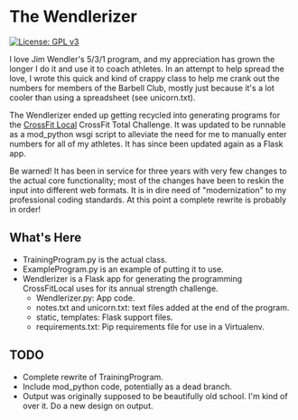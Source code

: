 # The Wendlerizer

[![License: GPL v3](https://img.shields.io/badge/License-GPL%20v3-blue.svg)](http://www.gnu.org/licenses/gpl-3.0)

I love Jim Wendler's 5/3/1 program, and my appreciation has grown the longer I
do it and use it to coach athletes. In an attempt to help spread the love, I
wrote this quick and kind of crappy class to help me crank out the numbers for
members of the Barbell Club, mostly just because it's a lot cooler than using a
spreadsheet (see unicorn.txt).

The Wendlerizer ended up getting recycled into generating programs for the
[CrossFit Local](http://crossfitlocal.com) CrossFit Total Challenge. It was
updated to be runnable as a mod_python wsgi script to alleviate the need
for me to manually enter numbers for all of my athletes. It has since
been updated again as a Flask app.

Be warned! It has been in service for three years with very few changes to the
actual core functionality; most of the changes have been to reskin the input
into different web formats. It is in dire need of "modernization" to my
professional coding standards. At this point a complete rewrite is probably in
order!

## What's Here
- TrainingProgram.py is the actual class.
- ExampleProgram.py is an example of putting it to use.
- Wendlerizer is a Flask app for generating the programming CrossFitLocal
  uses for its annual strength challenge.
  - Wendlerizer.py: App code.
  - notes.txt and unicorn.txt: text files added at the end of the program.
  - static, templates: Flask support files.
  - requirements.txt: Pip requirements file for use in a Virtualenv.


## TODO
- Complete rewrite of TrainingProgram.
- Include mod_python code, potentially as a dead branch.
- Output was originally supposed to be beautifully old school. I'm kind of over
  it. Do a new design on output.


